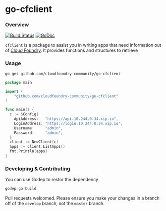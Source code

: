 # go-cfclient

### Overview

[![Build Status](https://img.shields.io/travis/cloudfoundry-community/go-cfclient.svg)](https://travis-ci.org/cloudfoundry-community/go-cfclient) [![GoDoc](https://img.shields.io/badge/godoc-reference-blue.svg)](https://godoc.org/github.com/cloudfoundry-community/go-cfclient)

`cfclient` is a package to assist you in writing apps that need information out of [Cloud Foundry](http://cloudfoundry.org). It provides functions and structures to retrieve


### Usage

`go get github.com/cloudfoundry-community/go-cfclient`

```go
package main

import (
	"github.com/cloudfoundry-community/go-cfclient"
)

func main() {
  c := &Config{
    ApiAddress:   "https://api.10.244.0.34.xip.io",
    LoginAddress: "https://login.10.244.0.34.xip.io",
    Username:     "admin",
    Password:     "admin",
  }
  client := NewClient(c)
  apps := client.ListApps()
  fmt.Println(apps)
}
```

### Developing & Contributing

You can use Godep to restor the dependency
```bash
godep go build
```

Pull requests welcomed. Please ensure you make your changes in a branch off of the `develop` branch, not the `master` branch.
